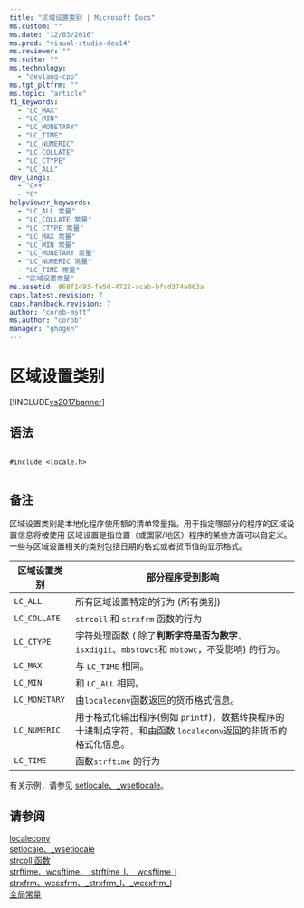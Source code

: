 ```yaml
---
title: "区域设置类别 | Microsoft Docs"
ms.custom: ""
ms.date: "12/03/2016"
ms.prod: "visual-studio-dev14"
ms.reviewer: ""
ms.suite: ""
ms.technology: 
  - "devlang-cpp"
ms.tgt_pltfrm: ""
ms.topic: "article"
f1_keywords: 
  - "LC_MAX"
  - "LC_MIN"
  - "LC_MONETARY"
  - "LC_TIME"
  - "LC_NUMERIC"
  - "LC_COLLATE"
  - "LC_CTYPE"
  - "LC_ALL"
dev_langs: 
  - "C++"
  - "C"
helpviewer_keywords: 
  - "LC_ALL 常量"
  - "LC_COLLATE 常量"
  - "LC_CTYPE 常量"
  - "LC_MAX 常量"
  - "LC_MIN 常量"
  - "LC_MONETARY 常量"
  - "LC_NUMERIC 常量"
  - "LC_TIME 常量"
  - "区域设置常量"
ms.assetid: 868f1493-fe5d-4722-acab-bfcd374a063a
caps.latest.revision: 7
caps.handback.revision: 7
author: "corob-msft"
ms.author: "corob"
manager: "ghogen"
---
```

# 区域设置类别
[!INCLUDE[vs2017banner](../assembler/inline/includes/vs2017banner.md)]

## 语法  
  
```  
  
#include <locale.h>  
  
```  
  
## 备注  
 区域设置类别是本地化程序使用额的清单常量指，用于指定哪部分的程序的区域设置信息将被使用  区域设置是指位置（或国家\/地区）程序的某些方面可以自定义。  一些与区域设置相关的类别包括日期的格式或者货币值的显示格式。  
  
|区域设置类别|部分程序受到影响|  
|------------|--------------|  
|`LC_ALL`|所有区域设置特定的行为 \(所有类别\)|  
|`LC_COLLATE`|`strcoll` 和 `strxfrm` 函数的行为|  
|`LC_CTYPE`|字符处理函数 \( 除了**判断字符是否为数字**、`isxdigit`、`mbstowcs`和 `mbtowc`，不受影响\) 的行为。|  
|`LC_MAX`|与 `LC_TIME` 相同。|  
|`LC_MIN`|和 `LC_ALL` 相同。|  
|`LC_MONETARY`|由`localeconv`函数返回的货币格式信息。|  
|`LC_NUMERIC`|用于格式化输出程序\(例如 `printf`\)，数据转换程序的十进制点字符，和由函数 `localeconv`返回的非货币的格式化信息。|  
|`LC_TIME`|函数`strftime` 的行为|  
  
 有关示例，请参见 [setlocale、\_wsetlocale](../c-runtime-library/reference/setlocale-wsetlocale.md)。  
  
## 请参阅  
 [localeconv](../c-runtime-library/reference/localeconv.md)   
 [setlocale、\_wsetlocale](../c-runtime-library/reference/setlocale-wsetlocale.md)   
 [strcoll 函数](../c-runtime-library/strcoll-functions.md)   
 [strftime、wcsftime、\_strftime\_l、\_wcsftime\_l](../c-runtime-library/reference/strftime-wcsftime-strftime-l-wcsftime-l.md)   
 [strxfrm、wcsxfrm、\_strxfrm\_l、\_wcsxfrm\_l](../c-runtime-library/reference/strxfrm-wcsxfrm-strxfrm-l-wcsxfrm-l.md)   
 [全局常量](../c-runtime-library/global-constants.md)